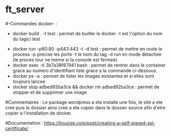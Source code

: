 # ft_server

#-Commandes docker- :
 * docker build . -t test : permet de builter le docker -t est l'option du nom du tagici test
- docker run -p80:80 -p443:443 -t -d test : permet de mettre en route le process -p precise les ports -t le nom du tag -d run en mode detachee (le proces tour ne meme si la console est fermee).
- docker exec -ti 3b7a38f87941 bash : permet de rentrer dans le container grace au numero d'identifiant liste grace a la commande ci-dessous.
- docker ps -a : permet de lister les images existantes et si elles sont toujours lancee 
- docker stop adbed92ba3ce  && docker rm adbed92ba3ce : permet de stopper et de supprimer une image

#Commentaires :
Le package wordpress a ete installe une fois, le site a ete cree puis le dossier ainsi cree a ete copier dans le dossier source afin d'etre copier a l'installation de docker.

#Documentation :
https://linuxize.com/post/creating-a-self-signed-ssl-certificate/
